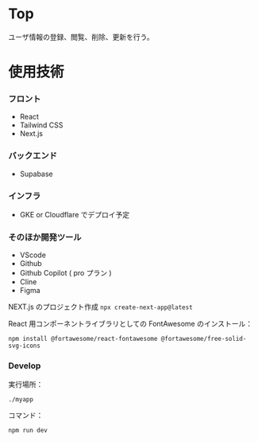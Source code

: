 # Top

ユーザ情報の登録、閲覧、削除、更新を行う。

# 使用技術

### フロント

- React
- Tailwind CSS
- Next.js

### バックエンド

- Supabase

### インフラ

- GKE or Cloudflare でデプロイ予定

### そのほか開発ツール

- VScode
- Github
- Github Copilot ( pro プラン )
- Cline
- Figma

NEXT.js のプロジェクト作成
`npx create-next-app@latest`

React 用コンポーネントライブラリとしての FontAwesome のインストール：<br>

```
npm install @fortawesome/react-fontawesome @fortawesome/free-solid-svg-icons
```

### Develop

実行場所：

```
./myapp
```

コマンド：

```
npm run dev
```
